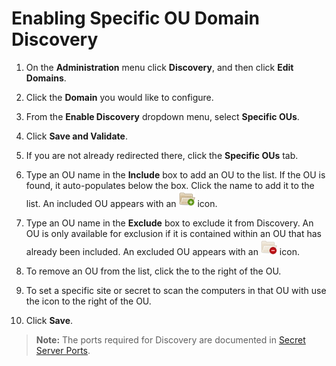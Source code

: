 [title]: # (Enabling Specific OU Domain Discovery)
[tags]: # (XXX)
[priority]: # (30)

# Enabling Specific OU Domain Discovery

1. On the **Administration** menu click **Discovery**, and then click **Edit Domains**.

1. Click the **Domain** you would like to configure.

1. From the **Enable Discovery** dropdown menu, select **Specific OUs**.

1. Click **Save and Validate**.

1. If you are not already redirected there, click the **Specific OUs** tab.

1. Type an OU name in the **Include** box to add an OU to the list. If the OU is found, it auto-populates below the box. Click the name to add it to the list. An included OU appears with an ![1556311512443](images/1556311512443.png) icon.

1. Type an OU name in the **Exclude** box to exclude it from Discovery. An OU is only available for exclusion if it is contained within an OU that has already been included. An excluded OU appears with an ![1556311527400](images/1556311527400.png) icon.

1. To remove an OU from the list, click the to the right of the OU.

1. To set a specific site or secret to scan the computers in that OU with use the 󠅚icon to the right of the OU.

1. Click **Save**.

> **Note:** The ports required for Discovery are documented in [Secret Server Ports](https://updates.thycotic.net/links.ashx?SecretServerPorts).
